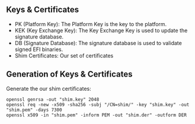 ## Keys & Certificates

- PK (Platform Key): The Platform Key is the key to the platform.
- KEK (Key Exchange Key): The Key Exchange Key is used to update the signature database.
- DB (Signature Database): The signature database is used to validate signed EFI binaries.
- Shim Certificates: Our set of certificates


## Generation of Keys & Certificates


Generate the our shim certificates:

```
openssl genrsa -out "shim.key" 2048
openssl req -new -x509 -sha256 -subj "/CN=shim/" -key "shim.key" -out "shim.pem" -days 7300
openssl x509 -in "shim.pem" -inform PEM -out "shim.der" -outform DER
```
